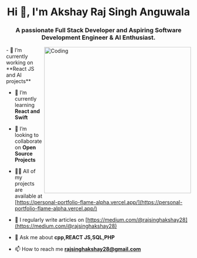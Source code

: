 
<h1 align="center">Hi 👋, I'm Akshay Raj Singh Anguwala</h1>
<h3 align="center">A passionate Full Stack Developer and Aspiring Software Development Engineer & AI Enthusiast.</h3>
<img align="right" alt="Coding" width="400" src="https://media.tenor.com/NOYF3f82b_gAAAAC/programmer.gif">
- 🔭 I’m currently working on **React JS and AI projects**

- 🌱 I’m currently learning **React and Swift**

- 👯 I’m looking to collaborate on **Open Source Projects**

- 👨‍💻 All of my projects are available at [https://personal-portfolio-flame-alpha.vercel.app/](https://personal-portfolio-flame-alpha.vercel.app/)

- 📝 I regularly write articles on [https://medium.com/@rajsinghakshay28](https://medium.com/@rajsinghakshay28)

- 💬 Ask me about **cpp,REACT JS,SQL,PHP**

- 📫 How to reach me **rajsinghakshay28@gmail.com**

